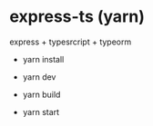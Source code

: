 # express-ts (yarn)
express + typesrcript + typeorm 

* yarn install

* yarn dev
* yarn build
* yarn start
